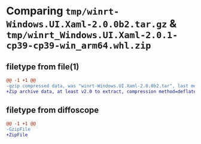 # Comparing `tmp/winrt-Windows.UI.Xaml-2.0.0b2.tar.gz` & `tmp/winrt_Windows.UI.Xaml-2.0.1-cp39-cp39-win_arm64.whl.zip`

## filetype from file(1)

```diff
@@ -1 +1 @@
-gzip compressed data, was "winrt-Windows.UI.Xaml-2.0.0b2.tar", last modified: Sat Dec  2 18:27:19 2023, max compression
+Zip archive data, at least v2.0 to extract, compression method=deflate
```

## filetype from diffoscope

```diff
@@ -1 +1 @@
-GzipFile
+ZipFile
```

